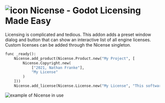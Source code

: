 # ![icon](https://raw.githubusercontent.com/nathanfranke/nicense/main/content/nicense.svg) Nicense - Godot Licensing Made Easy

Licensing is complicated and tedious. This addon adds a preset window dialog and button that can show an interactive list of all engine licenses. Custom licenses can be added through the Nicense singleton.

```py
func _ready():
	Nicense.add_product(Nicense.Product.new("My Project", [
		Nicense.Copyright.new(
			["2021, Nathan Franke"],
			"My License"
		)
	]))
	Nicense.add_license(Nicense.License.new("My License", "This software shall be used for good, not evil."))
```

![example of Nicense in use](https://raw.githubusercontent.com/nathanfranke/nicense/main/content/example.png)

